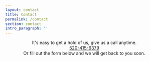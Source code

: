 ```yaml
---
layout: contact
title: Contact
permalink: /contact
section: contact
intro_paragraph: ''
---
```

<center>It's easy to get a hold of us, give us a call anytime.<br><a href="tel:520-415-6379">520-415-6379</a><br>Or fill out the form below and we will get back to you soon.
